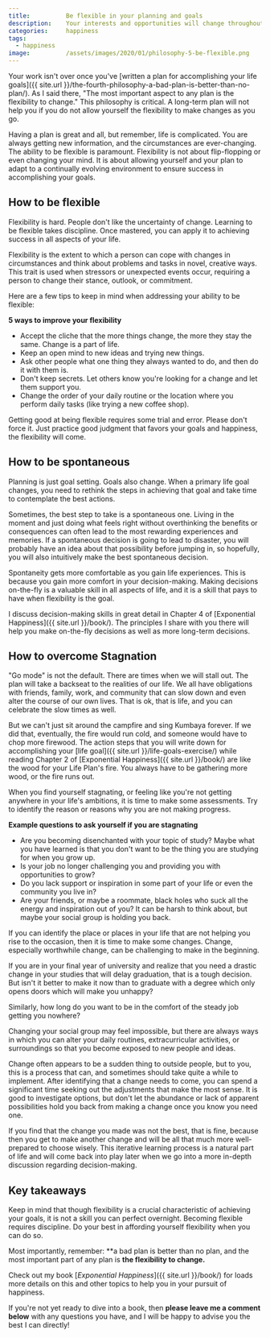 ```yaml
---
title:			Be flexible in your planning and goals
description:	Your interests and opportunities will change throughout your life, make sure your goals 
categories:		happiness
tags:
  - happiness
image:			/assets/images/2020/01/philosophy-5-be-flexible.png
---
```



Your work isn't over once you've [written a plan for accomplishing your life goals]({{ site.url }}/the-fourth-philosophy-a-bad-plan-is-better-than-no-plan/). As I said there, "The most important aspect to any plan is the flexibility to change." This philosophy is critical. A long-term plan will not help you if you do not allow yourself the flexibility to make changes as you go. 

Having a plan is great and all, but remember, life is complicated. You are always getting new information, and the circumstances are ever-changing. The ability to be flexible is paramount. Flexibility is not about flip-flopping or even changing your mind. It is about allowing yourself and your plan to adapt to a continually evolving environment to ensure success in accomplishing your goals.

## How to be flexible 

Flexibility is hard. People don't like the uncertainty of change. Learning to be flexible takes discipline. Once mastered, you can apply it to achieving success in all aspects of your life.

Flexibility is the extent to which a person can cope with changes in circumstances and think about problems and tasks in novel, creative ways. This trait is used when stressors or unexpected events occur, requiring a person to change their stance, outlook, or commitment. 

Here are a few tips to keep in mind when addressing your ability to be flexible: 

**5 ways to improve your flexibility**
- Accept the cliche that the more things change, the more they stay the same. Change is a part of life.
- Keep an open mind to new ideas and trying new things.
- Ask other people what one thing they always wanted to do, and then do it with them is.
- Don't keep secrets. Let others know you're looking for a change and let them support you.
- Change the order of your daily routine or the location where you perform daily tasks (like trying a new coffee shop).

Getting good at being flexible requires some trial and error. Please don't force it. Just practice good judgment that favors your goals and happiness, the flexibility will come.

## How to be spontaneous 

Planning is just goal setting. Goals also change. When a primary life goal changes, you need to rethink the steps in achieving that goal and take time to contemplate the best actions. 

Sometimes, the best step to take is a spontaneous one. Living in the moment and just doing what feels right without overthinking the benefits or consequences can often lead to the most rewarding experiences and memories. If a spontaneous decision is going to lead to disaster, you will probably have an idea about that possibility before jumping in, so hopefully, you will also intuitively make the best spontaneous decision. 

Spontaneity gets more comfortable as you gain life experiences. This is because you gain more comfort in your decision-making. Making decisions on-the-fly is a valuable skill in all aspects of life, and it is a skill that pays to have when flexibility is the goal. 

I discuss decision-making skills in great detail in Chapter 4 of [Exponential Happiness]({{ site.url }}/book/). The principles I share with you there will help you make on-the-fly decisions as well as more long-term decisions.

## How to overcome Stagnation 

"Go mode" is not the default. There are times when we will stall out. The plan will take a backseat to the realities of our life. We all have obligations with friends, family, work, and community that can slow down and even alter the course of our own lives. That is ok, that is life, and you can celebrate the slow times as well. 

But we can't just sit around the campfire and sing Kumbaya forever. If we did that, eventually, the fire would run cold, and someone would have to chop more firewood. The action steps that you will write down for accomplishing your [life goal]({{ site.url }}/life-goals-exercise/) while reading Chapter 2 of [Exponential Happiness]({{ site.url }}/book/) are like the wood for your Life Plan's fire. You always have to be gathering more wood, or the fire runs out.

When you find yourself stagnating, or feeling like you're not getting anywhere in your life's ambitions, it is time to make some assessments. Try to identify the reason or reasons why you are not making progress. 

**Example questions to ask yourself if you are stagnating**
- Are you becoming disenchanted with your topic of study? Maybe what you have learned is that you don't want to be the thing you are studying for when you grow up. 
- Is your job no longer challenging you and providing you with opportunities to grow? 
- Do you lack support or inspiration in some part of your life or even the community you live in? 
- Are your friends, or maybe a roommate, black holes who suck all the energy and inspiration out of you? It can be harsh to think about, but maybe your social group is holding you back. 

If you can identify the place or places in your life that are not helping you rise to the occasion, then it is time to make some changes. Change, especially worthwhile change, can be challenging to make in the beginning.

If you are in your final year of university and realize that you need a drastic change in your studies that will delay graduation, that is a tough decision. But isn't it better to make it now than to graduate with a degree which only opens doors which will make you unhappy? 

Similarly, how long do you want to be in the comfort of the steady job getting you nowhere? 

Changing your social group may feel impossible, but there are always ways in which you can alter your daily routines, extracurricular activities, or surroundings so that you become exposed to new people and ideas.

Change often appears to be a sudden thing to outside people, but to you, this is a process that can, and sometimes should take quite a while to implement. After identifying that a change needs to come, you can spend a significant time seeking out the adjustments that make the most sense. It is good to investigate options, but don't let the abundance or lack of apparent possibilities hold you back from making a change once you know you need one. 

If you find that the change you made was not the best, that is fine, because then you get to make another change and will be all that much more well-prepared to choose wisely. This iterative learning process is a natural part of life and will come back into play later when we go into a more in-depth discussion regarding decision-making. 

## Key takeaways 

Keep in mind that though flexibility is a crucial characteristic of achieving your goals, it is not a skill you can perfect overnight. Becoming flexible requires discipline. Do your best in affording yourself flexibility when you can do so.

Most importantly, remember: **a bad plan is better than no plan, and the most important part of any plan is **the flexibility to change.**

Check out my book [*Exponential Happiness*]({{ site.url }}/book/) for loads more details on this and other topics to help you in your pursuit of happiness. 

If you're not yet ready to dive into a book, then **please leave me a comment below** with any questions you have, and I will be happy to advise you the best I can directly! 